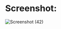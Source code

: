 # Screenshot:
![Screenshot (42)](https://user-images.githubusercontent.com/109069188/189060810-f4959637-bf2b-4c12-a2b5-4c5d924fb259.png)
